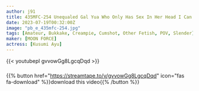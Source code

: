 ```yaml
---
author: j91
title: 435MFC-254 Unequaled Gal Yua Who Only Has Sex In Her Head I Can’t Stop No Matter How Many Times I Cum With My Favorite Neck Tightening Sex Beast Gal’s Pussy Wears Out Too Much Sex Date 5 Consecutive Times » (Kusumi Ayu)
date: 2023-07-19T00:32:00Z
image: "pb_e_435mfc-254.jpg"
tags: [Amateur, Bukkake, Creampie, Cumshot, Other Fetish, POV, Slender]
maker: [MOON FORCE]
actress: [Kusumi Ayu]
---
```



{{< youtubepl gvvowGg8LgcqDqd >}}
###

{{% button href="https://streamtape.to/v/gvvowGg8LgcqDqd" icon="fas fa-download" %}}download this video{{% /button %}}

